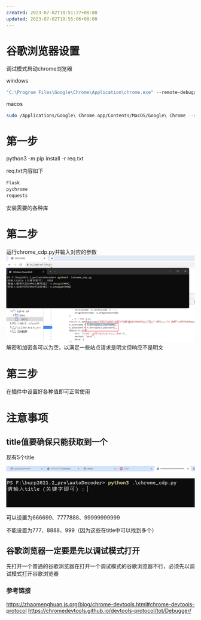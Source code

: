 ```yaml
---
created: 2023-07-02T18:51:27+08:00
updated: 2023-07-02T18:55:06+08:00
---
```

# 谷歌浏览器设置

调试模式启动chrome浏览器

windows

```powershell
"C:\Program Files\Google\Chrome\Application\chrome.exe" --remote-debugging-port=9222 --remote-allow-origins=*
```

macos

```bash
sudo /Applications/Google\ Chrome.app/Contents/MacOS/Google\ Chrome --remote-debugging-port=9222 --remote-allow-origins=*
```

# 第一步

python3 -m pip install -r req.txt

req.txt内容如下
```bash
Flask
pychrome
requests
```

安装需要的各种库

# 第二步

运行chrome_cdp.py并输入对应的参数
![](photo/Pasted%20image%2020230702185413.png)
解密和加密各可以为空，以满足一些站点请求是明文但响应不是明文

# 第三步

在插件中设置好各种值即可正常使用

# 注意事项

## title值要确保只能获取到一个

现有5个title

![](photo/Pasted%20image%2020230702185432.png)

![](photo/Pasted%20image%2020230702185426.png)

可以设置为666699、7777888、99999999999

不能设置为777、8888、999（因为这些在title中可以找到多个）

## 谷歌浏览器一定要是先以调试模式打开

先打开一个普通的谷歌浏览器在打开一个调试模式的谷歌浏览器不行，必须先以调试模式打开谷歌浏览器

### 参考链接
https://zhaomenghuan.js.org/blog/chrome-devtools.html#chrome-devtools-protocol
https://chromedevtools.github.io/devtools-protocol/tot/Debugger/